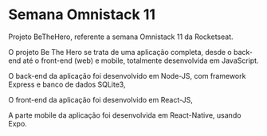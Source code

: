 # Semana Omnistack 11
Projeto BeTheHero, referente a semana Omnistack 11 da Rocketseat.

O projeto Be The Hero se trata de uma aplicação completa, desde o back-end até o front-end (web) e mobile, totalmente desenvolvida em
JavaScript.

O back-end da aplicação foi desenvolvido em Node-JS, com framework Express e banco de dados SQLite3,

O front-end da aplicação foi desenvolvido em React-JS,

A parte mobile da aplicação foi desenvolvida em React-Native, usando Expo.

